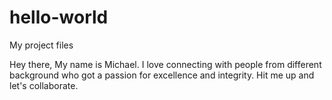 # hello-world
My project files

Hey there, My name is Michael. I love connecting with people from different background who got a passion for excellence and integrity. Hit me up and let's collaborate.
